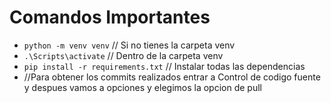 # Comandos Importantes

- `python -m venv venv` // Si no tienes la carpeta venv
- `.\Scripts\activate` // Dentro de la carpeta venv
- `pip install -r requirements.txt` // Instalar todas las dependencias
- //Para obtener los commits realizados entrar a Control de codigo fuente y despues vamos a opciones y elegimos la opcion de pull
